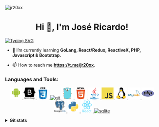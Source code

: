 <p align="left"> <img src="https://komarev.com/ghpvc/?username=jr20xx&label=Profile%20views&color=0e75b6&style=flat" alt="jr20xx" /> </p>

<h1 align="center">Hi 👋, I'm José Ricardo!</h1>
<a href="https://git.io/typing-svg"><img src="https://readme-typing-svg.demolab.com?font=Fira+Code&weight=500&size=38&pause=1000&color=FF0000&center=true&vCenter=true&width=1000&height=60&lines=I+love+free+and+open+sourced+software!;I+like+to+learn+how+to+use+new+technologies!;I+love+coding!;I+love+GNU%2FLinux!;Debian+is+like+a+piece+of+me+nowadays..." alt="Typing SVG" /></a>

- 🌱 I’m currently learning **GoLang, React/Redux, ReactiveX, PHP, Javascript & Bootstrap.**

- 📫 How to reach me **https://t.me/jr20xx**.

<h3 align="left">Languages and Tools:</h3>
<p align="center"> <a href="https://developer.android.com" target="_blank" rel="noreferrer"> <img src="https://raw.githubusercontent.com/devicons/devicon/master/icons/android/android-original-wordmark.svg" alt="android" width="40" height="40"/> </a> <a href="https://getbootstrap.com" target="_blank" rel="noreferrer"> <img src="https://raw.githubusercontent.com/devicons/devicon/master/icons/bootstrap/bootstrap-plain-wordmark.svg" alt="bootstrap" width="40" height="40"/> </a> <a href="https://www.w3schools.com/css/" target="_blank" rel="noreferrer"> <img src="https://raw.githubusercontent.com/devicons/devicon/master/icons/css3/css3-original-wordmark.svg" alt="css3" width="40" height="40"/> </a> <a href="https://git-scm.com/" target="_blank" rel="noreferrer"> <img src="https://www.vectorlogo.zone/logos/git-scm/git-scm-icon.svg" alt="git" width="40" height="40"/> </a> <a href="https://golang.org" target="_blank" rel="noreferrer"> <img src="https://raw.githubusercontent.com/devicons/devicon/master/icons/go/go-original.svg" alt="go" width="40" height="40"/> </a> <a href="https://www.w3.org/html/" target="_blank" rel="noreferrer"> <img src="https://raw.githubusercontent.com/devicons/devicon/master/icons/html5/html5-original-wordmark.svg" alt="html5" width="40" height="40"/> </a> <a href="https://www.java.com" target="_blank" rel="noreferrer"> <img src="https://raw.githubusercontent.com/devicons/devicon/master/icons/java/java-original.svg" alt="java" width="40" height="40"/> </a> <a href="https://developer.mozilla.org/en-US/docs/Web/JavaScript" target="_blank" rel="noreferrer"> <img src="https://raw.githubusercontent.com/devicons/devicon/master/icons/javascript/javascript-original.svg" alt="javascript" width="40" height="40"/> </a> <a href="https://www.linux.org/" target="_blank" rel="noreferrer"> <img src="https://raw.githubusercontent.com/devicons/devicon/master/icons/linux/linux-original.svg" alt="linux" width="40" height="40"/> </a> <a href="https://www.mysql.com/" target="_blank" rel="noreferrer"> <img src="https://raw.githubusercontent.com/devicons/devicon/master/icons/mysql/mysql-original-wordmark.svg" alt="mysql" width="40" height="40"/> </a> <a href="https://www.php.net" target="_blank" rel="noreferrer"> <img src="https://raw.githubusercontent.com/devicons/devicon/master/icons/php/php-original.svg" alt="php" width="40" height="40"/> </a> <a href="https://www.postgresql.org" target="_blank" rel="noreferrer"> <img src="https://raw.githubusercontent.com/devicons/devicon/master/icons/postgresql/postgresql-original-wordmark.svg" alt="postgresql" width="40" height="40"/> </a> <a href="https://www.python.org" target="_blank" rel="noreferrer"> <img src="https://raw.githubusercontent.com/devicons/devicon/master/icons/python/python-original.svg" alt="python" width="40" height="40"/> </a> <a href="https://reactjs.org/" target="_blank" rel="noreferrer"> <img src="https://raw.githubusercontent.com/devicons/devicon/master/icons/react/react-original-wordmark.svg" alt="react" width="40" height="40"/> </a> <a href="https://www.sqlite.org/" target="_blank" rel="noreferrer"> <img src="https://www.vectorlogo.zone/logos/sqlite/sqlite-icon.svg" alt="sqlite" width="40" height="40"/> </a> </p>

<details close="true">
  <summary><b>Git stats</b></summary>
    <div align="center"><img src="https://github-readme-stats.vercel.app/api/top-langs?username=jr20xx&show_icons=true&locale=en&layout=compact&theme=onedark" alt="jr20xx"/></div>
    <div align="center"><img src="https://github-readme-stats.vercel.app/api?username=jr20xx&show_icons=true&locale=en&theme=onedark" alt="jr20xx"/></div>
    <div align="center"><img src="https://github-readme-streak-stats.herokuapp.com/?user=jr20xx&theme=onedark" alt="jr20xx"/></div>
    <div align="center"><a href="https://github.com/ryo-ma/github-profile-trophy"><img src="https://github-profile-trophy.vercel.app/?username=jr20xx&theme=onedark" alt="jr20xx"/></a></div>
</details>
